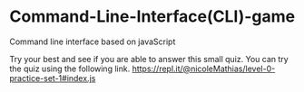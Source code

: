 # Command-Line-Interface(CLI)-game
Command line interface based on javaScript

Try your best and see if you are able to answer this small quiz.
You can try the quiz using the following link.
https://repl.it/@nicoleMathias/level-0-practice-set-1#index.js
